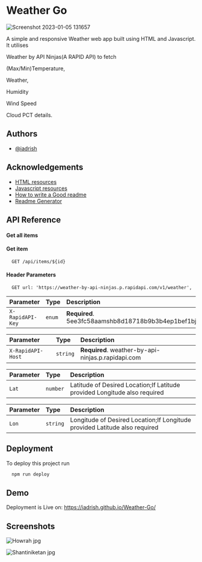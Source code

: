  # Weather Go  
![Screenshot 2023-01-05 131657](https://user-images.githubusercontent.com/88700100/210728264-74157b35-f858-4d3d-ad4c-e9e6db255bb3.png)


A simple and responsive Weather web app built using HTML and Javascript. 
It utilises 

Weather by API
Ninjas(A RAPID API) to fetch 

(Max/Min)Temperature,
 
 Weather, 
 
 Humidity 

 Wind Speed 

Cloud PCT details.

## Authors

- [@iadrish](https://github.com/iadrishe)


## Acknowledgements

 - [HTML resources](https://www.w3schools.com/html/)
 - [Javascript resources](https://www.w3schools.com/js/default.asp)
 - [How to write a Good readme](https://bulldogjob.com/news/449-how-to-write-a-good-readme-for-your-github-project)
 - [Readme Generator](https://www.makeareadme.com/)

## API Reference

#### Get all items
#### Get item

```http
  GET /api/items/${id}
```
#### Header Parameters
```http
  GET url: 'https://weather-by-api-ninjas.p.rapidapi.com/v1/weather',
```

| Parameter | Type     | Description                |
| :-------- | :------- | :------------------------- |
| `X-RapidAPI-Key` | `enum` | **Required**.  5ee3fc58aamshb8d18718b9b3b4ep1bef1bjsn2f346e |



| Parameter | Type     | Description                       |
| :-------- | :------- | :-------------------------------- |
| `X-RapidAPI-Host`      | `string` | **Required**. weather-by-api-ninjas.p.rapidapi.com |



| Parameter | Type     | Description                       |
| :-------- | :------- | :-------------------------------- |
| `Lat`      | `number` | Latitude of Desired Location;If Latitude provided Longitude also required |


| Parameter | Type     | Description                       |
| :-------- | :------- | :-------------------------------- |
| `Lon`      | `string` | Longitude of Desired Location;If Longitude provided Latitude also required |


## Deployment

To deploy this project run

```bash
  npm run deploy
```


## Demo

Deployment is Live on: https://iadrish.github.io/Weather-Go/



## Screenshots

![Howrah jpg](https://user-images.githubusercontent.com/88700100/210727751-4c8fa72c-0281-4dc3-a882-7653dc024edf.png)



![Shantiniketan jpg](https://user-images.githubusercontent.com/88700100/210727818-e26f1f4f-42d4-4883-8cef-dbec9590d48c.png)

